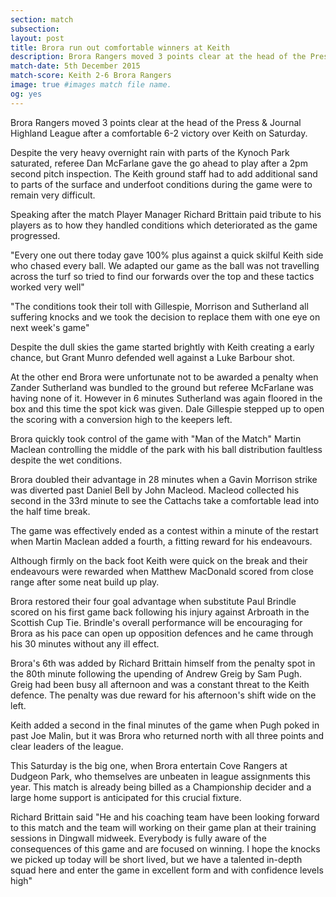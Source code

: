 ```yaml
---
section: match
subsection:
layout: post
title: Brora run out comfortable winners at Keith 
description: Brora Rangers moved 3 points clear at the head of the Press & Journal Highland League after a comfortable   6-2 victory over Keith on Saturday.  
match-date: 5th December 2015
match-score: Keith 2-6 Brora Rangers
image: true #images match file name.
og: yes
---
```

Brora Rangers moved 3 points clear at the head of the Press & Journal Highland League after a comfortable   6-2 victory over Keith on Saturday. 

Despite the very heavy overnight rain with parts of the Kynoch Park saturated, referee Dan McFarlane gave the go ahead to play after a 2pm second pitch inspection. The Keith ground staff had to add additional sand to parts of the surface and underfoot conditions during the game were to remain very  difficult. 

Speaking after the match Player Manager Richard Brittain paid tribute to his players as to how they handled conditions which deteriorated as the game progressed. 

"Every one out there today gave 100% plus against a quick skilful Keith side who chased every ball. We adapted our game as the ball was not travelling across the turf so tried to find our forwards over the top and these tactics worked very well" 

"The conditions took their toll with Gillespie, Morrison and Sutherland all suffering knocks and we took the decision to replace them with one eye on next week's game" 

Despite the dull skies the game started brightly with Keith creating a early chance, but Grant Munro defended well against a Luke Barbour shot. 

At the other end Brora were unfortunate not to be awarded a penalty when Zander Sutherland was bundled to the ground but referee McFarlane was having none of it. However in 6 minutes Sutherland was again floored in the box and this time the spot kick was given. Dale Gillespie stepped up to open the scoring with a conversion high to the keepers left. 

Brora quickly took control of the game with "Man of the Match" Martin Maclean controlling the middle of the park with his ball distribution faultless despite the wet conditions. 

Brora doubled their advantage in 28 minutes when a Gavin Morrison strike was diverted past Daniel Bell by John Macleod. Macleod collected his second in the 33rd minute to see the Cattachs take a comfortable lead into the half time break. 

The game was effectively ended as a contest within a minute of the restart when Martin Maclean added a fourth, a fitting reward for his endeavours. 

Although firmly on the back foot Keith were quick on the break and their endeavours were rewarded when Matthew MacDonald scored from close range after some neat build up play. 

Brora restored their four goal advantage when substitute Paul Brindle scored on his first game back following his injury against Arbroath in the Scottish Cup Tie. Brindle's overall performance will be encouraging for Brora as his pace can open up opposition defences and he came through his 30 minutes without any ill effect. 

Brora's 6th was added by Richard Brittain himself from the penalty spot in the 80th minute following the upending of Andrew Greig by Sam Pugh. Greig had been busy all afternoon and was a constant threat to the Keith defence. The penalty was due reward for his afternoon's shift wide on the left. 

Keith added a second in the final minutes of the game when Pugh poked in past Joe Malin,  but it was Brora who returned north with all three points and clear leaders of the league. 

This Saturday is the big one, when Brora entertain Cove Rangers at Dudgeon Park, who themselves are unbeaten in league assignments this year. This match is already being billed as a Championship decider and a large home support is anticipated for this crucial fixture. 

Richard Brittain said "He and his coaching team have been looking forward to this match and the team will working on their game plan at their training sessions in Dingwall midweek. Everybody is fully aware of the consequences of this game and are focused on winning. I hope the knocks we picked up today will be short lived, but we have a talented in-depth squad here and enter the game in excellent form and  with confidence levels high" 
